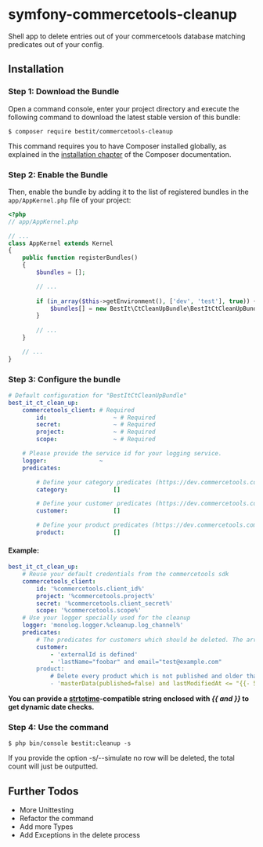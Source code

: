 # symfony-commercetools-cleanup

Shell app to delete entries out of your commercetools database matching predicates out of your config.

## Installation

### Step 1: Download the Bundle

Open a command console, enter your project directory and execute the
following command to download the latest stable version of this bundle:

```console
$ composer require bestit/commercetools-cleanup
```

This command requires you to have Composer installed globally, as explained
in the [installation chapter](https://getcomposer.org/doc/00-intro.md)
of the Composer documentation.

### Step 2: Enable the Bundle

Then, enable the bundle by adding it to the list of registered bundles
in the `app/AppKernel.php` file of your project:

```php
<?php
// app/AppKernel.php

// ...
class AppKernel extends Kernel
{
    public function registerBundles()
    {
        $bundles = [];

        // ...
        
        if (in_array($this->getEnvironment(), ['dev', 'test'], true)) {
            $bundles[] = new BestIt\CtCleanUpBundle\BestItCtCleanUpBundle();
        }
        
        // ...
    }

    // ...
}
```

### Step 3: Configure the bundle

```yaml
# Default configuration for "BestItCtCleanUpBundle"
best_it_ct_clean_up:
    commercetools_client: # Required
        id:                   ~ # Required
        secret:               ~ # Required
        project:              ~ # Required
        scope:                ~ # Required

    # Please provide the service id for your logging service.
    logger:               ~
    predicates:

        # Define your category predicates (https://dev.commercetools.com/http-api.html).
        category:             []

        # Define your customer predicates (https://dev.commercetools.com/http-api.html).
        customer:             []

        # Define your product predicates (https://dev.commercetools.com/http-api.html).
        product:              []
```

#### Example:

```yaml
best_it_ct_clean_up:
    # Reuse your default credentials from the commercetools sdk
    commercetools_client:
        id: '%commercetools.client_id%'
        project: '%commercetools.project%'
        secret: '%commercetools.client_secret%'
        scope: '%commercetools.scope%'
    # Use your logger specially used for the cleanup    
    logger: 'monolog.logger.%cleanup.log_channel%'
    predicates:
        # The predicates for customers which should be deleted. The array elements are combined to an or query.
        customer:
            - 'externalId is defined'
            - 'lastName="foobar" and email="test@example.com"
        product:
            # Delete every product which is not published and older than 5 minutes.
            - 'masterData(published=false) and lastModifiedAt <= "{{- 5 minutes}}"'
```

**You can provide a [strtotime](http://php.net/strtotime)-compatible string enclosed with _{{ and }}_ to get dynamic date checks.**

### Step 4: Use the command

```console
$ php bin/console bestit:cleanup -s
```

If you provide the option -s/--simulate no row will be deleted, the total count will just be outputted.

## Further Todos

* More Unittesting
* Refactor the command
* Add more Types
* Add Exceptions in the delete process
